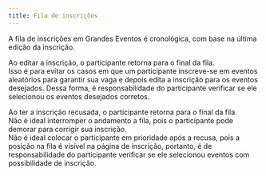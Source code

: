 ```yaml
---
title: Fila de inscrições
---
```


A fila de inscrições em Grandes Eventos é cronológica, com base na última edição da inscrição.

Ao editar a inscrição, o participante retorna para o final da fila.  
Isso é para evitar os casos em que um participante inscreve-se em eventos aleatórios para garantir sua vaga e depois edita a inscrição para os eventos desejados.
Dessa forma, é responsabilidade do participante verificar se ele selecionou os eventos desejados corretos.

Ao ter a inscrição recusada, o participante retorna para o final da fila.  
Não é ideal interromper o andamento a fila, pois o participante pode demorar para corrigir sua inscrição.  
Não é ideal colocar o participante em prioridade após a recusa, pois a posição na fila é visível na página de inscrição, portanto, é de responsabilidade do participante verificar se ele selecionou eventos com possibilidade de inscrição.
